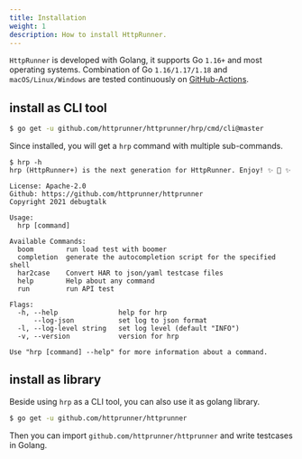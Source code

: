 ```yaml
---
title: Installation
weight: 1
description: How to install HttpRunner.
---
```


`HttpRunner` is developed with Golang, it supports Go `1.16+` and most operating systems. Combination of Go `1.16/1.17/1.18` and `macOS/Linux/Windows` are tested continuously on [GitHub-Actions][github-actions].

## install as CLI tool

```bash
$ go get -u github.com/httprunner/httprunner/hrp/cmd/cli@master
```

Since installed, you will get a `hrp` command with multiple sub-commands.

```text
$ hrp -h
hrp (HttpRunner+) is the next generation for HttpRunner. Enjoy! ✨ 🚀 ✨

License: Apache-2.0
Github: https://github.com/httprunner/httprunner
Copyright 2021 debugtalk

Usage:
  hrp [command]

Available Commands:
  boom        run load test with boomer
  completion  generate the autocompletion script for the specified shell
  har2case    Convert HAR to json/yaml testcase files
  help        Help about any command
  run         run API test

Flags:
  -h, --help               help for hrp
      --log-json           set log to json format
  -l, --log-level string   set log level (default "INFO")
  -v, --version            version for hrp

Use "hrp [command] --help" for more information about a command.
```

## install as library

Beside using `hrp` as a CLI tool, you can also use it as golang library.

```bash
$ go get -u github.com/httprunner/httprunner
```

Then you can import `github.com/httprunner/httprunner` and write testcases in Golang.

[github-actions]: https://github.com/httprunner/httprunner/actions
